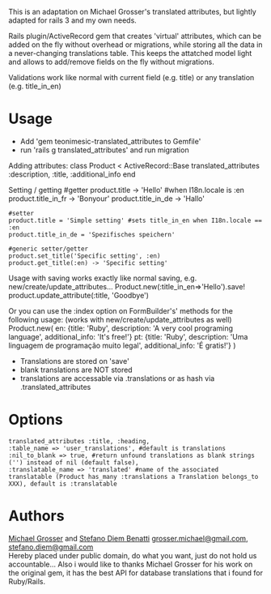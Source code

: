 This is an adaptation on Michael Grosser's translated attributes, but lightly adapted for rails 3 and my own needs.

Rails plugin/ActiveRecord gem that creates 'virtual' attributes, which can be added on the fly without overhead or migrations, while storing all the data in a never-changing translations table.
This keeps the attatched model light and allows to add/remove fields on the fly without migrations.

Validations work like normal with current field (e.g. title) or any translation (e.g. title_in_en)

Usage
=====
 - Add 'gem teonimesic-translated_attributes to Gemfile'
 - run 'rails g translated_attributes' and run migration

Adding attributes:
    class Product < ActiveRecord::Base
      translated_attributes :description, :title, :additional_info
    end

Setting / getting
    #getter
    product.title -> 'Hello' #when I18n.locale is :en
    product.title_in_fr -> 'Bonyour'
    product.title_in_de -> 'Hallo'

    #setter
    product.title = 'Simple setting' #sets title_in_en when I18n.locale == :en
    product.title_in_de = 'Spezifisches speichern'

    #generic setter/getter
    product.set_title('Specific setting', :en)
    product.get_title(:en) -> 'Specific setting'


Usage with saving works exactly like normal saving, e.g. new/create/update_attributes...
    Product.new(:title_in_en=>'Hello').save!
    product.update_attribute(:title, 'Goodbye')
    
Or you can use the :index option on FormBuilder's' methods for the following usage: (works with new/create/update_attributes as well)
    Product.new(
      en: {title: 'Ruby', description: 'A very cool programing language', additional_info: 'It's free!'}
      pt: {title: 'Ruby', description: 'Uma linguagem de programação muito legal', additional_info: 'É gratis!'}
    )

 - Translations are stored on 'save'
 - blank translations are NOT stored
 - translations are accessable via .translations or as hash via .translated_attributes

Options
=======
    translated_attributes :title, :heading,
    :table_name => 'user_translations', #default is translations
    :nil_to_blank => true, #return unfound translations as blank strings ('') instead of nil (default false),
    :translatable_name => 'translated' #name of the associated translatable (Product has_many :translations a Translation belongs_to XXX), default is :translatable
Authors
======
[Michael Grosser](http://pragmatig.wordpress.com) and [Stefano Diem Benatti](http://heavenstudio.com.br) 
grosser.michael@gmail.com, stefano.diem@gmail.com  
Hereby placed under public domain, do what you want, just do not hold us accountable...
Also i would like to thanks Michael Grosser for his work on the original gem, it has the best API for database translations that i found for Ruby/Rails.
